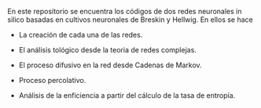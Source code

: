 En este repositorio se encuentra los códigos de dos redes neuronales in silico basadas en cultivos neuronales de Breskin y Hellwig. En ellos se hace

- La creación de cada una de las redes.

- El análisis tológico desde la teoria de redes complejas.

- El proceso difusivo en la red desde Cadenas de Markov.

- Proceso percolativo.

- Análisis de la enficiencia a partir del cálculo de la tasa de entropía.
